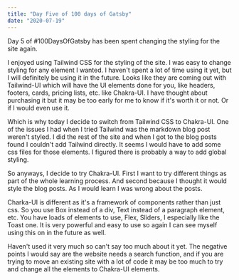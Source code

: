 ```yaml
---
title: "Day Five of 100 days of Gatsby"
date: "2020-07-19"
---
```


Day 5 of #100DaysOfGatsby has been spent changing the styling for the site again.

I enjoyed using Tailwind CSS for the styling of the site. I was easy to change styling for any element I wanted. I haven't spent a lot of time using it yet, but I will definitely be using it in the future. Looks like they are coming out with Tailwind-UI which will have the UI elements done for you, like headers, footers, cards, pricing lists, etc. like Chakra-UI. I have thought about purchasing it but it may be too early for me to know if it's worth it or not. Or if I would even use it.

Which is why today I decide to switch from Tailwind CSS to Chakra-UI. One of the issues I had when I tried Tailwind was the markdown blog post weren't styled. I did the rest of the site and when I got to the blog posts found I couldn't add Tailwind directly. It seems I would have to add some css files for those elements. I figured there is probably a way to add global styling.

So anyways, I decide to try Chakra-UI. First I want to try different things as part of the whole learning process. And second because I thought it would style the blog posts. As I would learn I was wrong about the posts.

Charka-UI is different as it's a framework of components rather than just css. So you use Box instead of a div, Text instead of a paragraph element, etc. You have loads of elements to use, Flex, Sliders, I especially like the Toast one. It is very powerful and easy to use so again I can see myself using this on in the future as well.

Haven't used it very much so can't say too much about it yet. The negative points I would say are the website needs a search function, and if you are trying to move an existing site with a lot of code it may be too much to try and change all the elements to Chakra-UI elements.